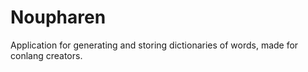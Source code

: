 # Noupharen

Application for generating and storing dictionaries of words, made for conlang creators.
